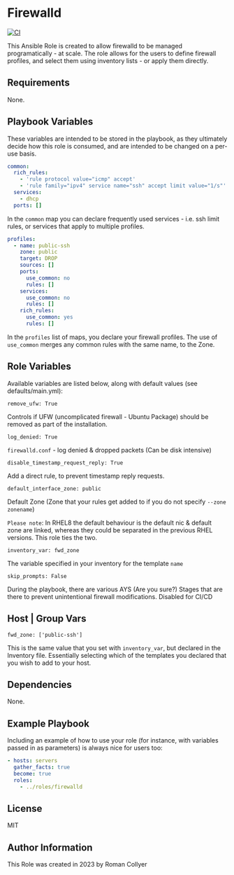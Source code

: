 Firewalld
=========

[![CI](https://github.com/deitChi/ansible-role-firewalld/actions/workflows/molecule.yml/badge.svg)](https://github.com/deitChi/ansible-role-firewalld/actions/workflows/molecule.yml)

This Ansible Role is created to allow firewalld to be managed programatically - at scale. The role allows for the users to define firewall profiles, and select them using inventory lists - or apply them directly.

Requirements
------------

None.

Playbook Variables
------------------

These variables are intended to be stored in the playbook, as they ultimately decide how this role is consumed, and are intended to be changed on a per-use basis.

```yaml
common:
  rich_rules:
    - 'rule protocol value="icmp" accept'
    - 'rule family="ipv4" service name="ssh" accept limit value="1/s"'
  services:
    - dhcp
  ports: []
```

In the `common` map you can declare frequently used services - i.e. ssh limit rules, or services that apply to multiple profiles.

```yaml
profiles:
  - name: public-ssh
    zone: public
    target: DROP
    sources: []
    ports:
      use_common: no
      rules: []
    services:
      use_common: no
      rules: []
    rich_rules:
      use_common: yes
      rules: []
```

In the `profiles` list of maps, you declare your firewall profiles. The use of `use_common` merges any common rules with the same name, to the Zone.

Role Variables
--------------

Available variables are listed below, along with default values (see defaults/main.yml):

    remove_ufw: True

Controls if UFW (uncomplicated firewall - Ubuntu Package) should be removed as part of the installation.

    log_denied: True

`firewalld.conf` - log denied & dropped packets (Can be disk intensive)

    disable_timestamp_request_reply: True

Add a direct rule, to prevent timestamp reply requests.

    default_interface_zone: public

Default Zone (Zone that your rules get added to if you do not specify `--zone zonename`) 

`Please note`: In RHEL8 the default behaviour is the default nic & default zone are linked, whereas they could be separated in the previous RHEL versions. This role ties the two.

    inventory_var: fwd_zone

The variable specified in your inventory for the template `name`

    skip_prompts: False

During the playbook, there are various AYS (Are you sure?) Stages that are there to prevent unintentional firewall modifications. Disabled for CI/CD

Host | Group Vars
-----------------

    fwd_zone: ['public-ssh']

This is the same value that you set with `inventory_var`, but declared in the Inventory file. Essentially selecting which of the templates you declared that you wish to add to your host.


Dependencies
------------

None.

Example Playbook
----------------

Including an example of how to use your role (for instance, with variables passed in as parameters) is always nice for users too:

```yaml
- hosts: servers
  gather_facts: true
  become: true
  roles:
    - ../roles/firewalld
```

License
-------

MIT

Author Information
------------------

This Role was created in 2023 by Roman Collyer